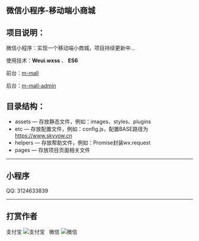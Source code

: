 ## 微信小程序-移动端小商城

## 项目说明：

微信小程序：实现一个移动端小商城，项目持续更新中...

使用技术：**Weui.wxss** 、 **ES6**

前台：[m-mall](https://github.com/skyvow/m-mall)

后台：[m-mall-admin](https://mini.gfdbm.com/jradmin.php?m=admin&c=index&a=login)

## 目录结构：

- assets — 存放静态文件，例如：images、styles、plugins
- etc — 存放配置文件，例如：config.js，配置BASE路径为 https://www.skyvow.cn
- helpers — 存放帮助文件，例如：Promise封装wx.request
- pages — 存放项目页面相关文件
***
## 小程序 
QQ: 3124633839

***
## 打赏作者  
支付宝
![支付宝](https://gfdbm.com/data/attachment/zfb_pay.png)  
微信
![微信](https://gfdbm.com/data/attachment/wx.png) 